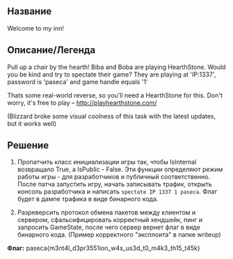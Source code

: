 ## Название
Welcome to my inn!
## Описание/Легенда
Pull up a chair by the hearth!
Biba and Boba are playing HearthStone. Would you be kind and try to spectate their game? They are playing at 'IP:1337', password is 'paseca' and game handle equals '1'

Thats some real-world reverse, so you'll need a HearthStone for this. Don't worry, it's free to play – http://playhearthstone.com/

(Blizzard broke some visual coolness of this task with the latest updates, but it works well)
## Решение
1) Пропатчить класс инициализации игры так, чтобы IsInternal возвращало True, а IsPublic - False. Эти функции определяют режим работы игры - для разработчиков и публичный соответственно. После патча запустить игру, начать записывать трафик, открыть консоль разработчика и написать `` spectate IP 1337 1 paseca ``. Флаг будет в дампе трафика в виде бинарного кода.

2) Разреверсить протокол обмена пакетов между клиентом и сервером, сфальсифицировать корректный хендшейк, пинг и запросить GameState, после чего сервер вернет флаг в виде бинарного кода. (Пример корректного "эксплоита" в папке writeup)

**Флаг:** paseca{m3nt4l_d3pr3551ion_w4s_us3d_t0_m4k3_th15_t45k}
